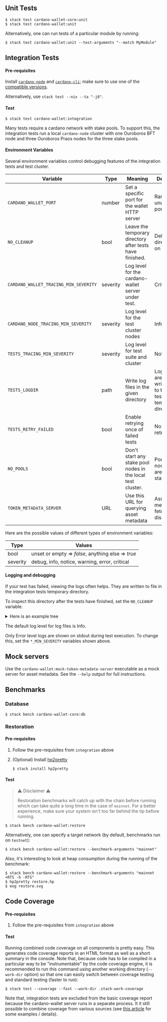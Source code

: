 ## Unit Tests

```
$ stack test cardano-wallet-core:unit
$ stack test cardano-wallet:unit
```

Alternatively, one can run tests of a particular module by running:

```
$ stack test cardano-wallet:unit --test-arguments "--match MyModule"
```

## Integration Tests

#### Pre-requisites

Install [`cardano-node`](https://docs.cardano.org/projects/cardano-node/en/latest/getting-started/install.html) and [`cardano-cli`](https://docs.cardano.org/projects/cardano-node/en/latest/getting-started/install.html); make sure to use one of the [compatible versions](https://github.com/input-output-hk/cardano-wallet/blob/master/README.md#latest-releases).

Alternatively, use `stack test --nix --ta "-j8"`.

#### Test

```
$ stack test cardano-wallet:integration
```

Many tests require a cardano network with stake pools. To support
this, the integration tests run a local `cardano-node` cluster with
one Ouroboros BFT node and three Ouroboros Praos nodes for the three
stake pools.

#### Environment Variables

Several environment variables control debugging features of the
integration tests and test cluster.

| **Variable** | **Type** | **Meaning**                       | **Default** |
|--------------|----------|-----------------------------------|-------------|
| `CARDANO_WALLET_PORT` | number | Set a specific port for the wallet HTTP server | Random unused port |
| `NO_CLEANUP` | bool | Leave the temporary directory after tests have finished. | Delete directory on exit |
| `CARDANO_WALLET_TRACING_MIN_SEVERITY` | severity | Log level for the cardano-wallet server under test. | Critical |
| `CARDANO_NODE_TRACING_MIN_SEVERITY` | severity | Log level for the test cluster nodes | Info |
| `TESTS_TRACING_MIN_SEVERITY` | severity | Log level for test suite and cluster | Notice |
| `TESTS_LOGDIR` | path | Write log files in the given directory | Log files are written to the tests temp directory |
| `TESTS_RETRY_FAILED` | bool | Enable retrying once of failed tests | No retrying |
| `NO_POOLS` | bool | Don't start any stake pool nodes in the local test cluster. | Pool nodes are started |
| `TOKEN_METADATA_SERVER` | URL | Use this URL for querying asset metadata | Asset metadata fetching disabled |

Here are the possible values of different types of environment variables:

| **Type** | **Values**                                        |
|----------|---------------------------------------------------|
| bool     | unset or empty ⇒ _false_, anything else ⇒ _true_ |
| severity | debug, info, notice, warning, error, critical     |

#### Logging and debugging

If your test has failed, viewing the logs often helps. They are
written to file in the integration tests temporary directory.

To inspect this directory after the tests have finished, set the `NO_CLEANUP`
variable.

<details>
    <summary>Here is an example tree</summary>

```
/tmp/test-8b0f3d88b6698b51
├── bft
│   ├── cardano-node.log
│   ├── db
│   ├── genesis.json
│   ├── node.config
│   ├── node-kes.skey
│   ├── node.opcert
│   ├── node.socket
│   ├── node.topology
│   └── node-vrf.skey
├── pool-0
│   ├── cardano-node.log
│   ├── db
│   ├── dlg.cert
│   ├── faucet.prv
│   ├── genesis.json
│   ├── kes.prv
│   ├── kes.pub
│   ├── metadata.json
│   ├── node.config
│   ├── node.socket
│   ├── node.topology
│   ├── op.cert
│   ├── op.count
│   ├── op.prv
│   ├── op.pub
│   ├── pool.cert
│   ├── sink.prv
│   ├── sink.pub
│   ├── stake.cert
│   ├── stake.prv
│   ├── stake.pub
│   ├── tx.raw
│   ├── tx.signed
│   ├── vrf.prv
│   └── vrf.pub
├── pool-1
│   ├── cardano-node.log
│   ├── db
│   ├── dlg.cert
│   ├── faucet.prv
│   ├── genesis.json
│   ├── kes.prv
│   ├── kes.pub
│   ├── metadata.json
│   ├── node.config
│   ├── node.socket
│   ├── node.topology
│   ├── op.cert
│   ├── op.count
│   ├── op.prv
│   ├── op.pub
│   ├── pool.cert
│   ├── sink.prv
│   ├── sink.pub
│   ├── stake.cert
│   ├── stake.prv
│   ├── stake.pub
│   ├── tx.raw
│   ├── tx.signed
│   ├── vrf.prv
│   └── vrf.pub
├── pool-2
│   ├── cardano-node.log
│   ├── db
│   ├── dlg.cert
│   ├── faucet.prv
│   ├── genesis.json
│   ├── kes.prv
│   ├── kes.pub
│   ├── metadata.json
│   ├── node.config
│   ├── node.socket
│   ├── node.topology
│   ├── op.cert
│   ├── op.count
│   ├── op.prv
│   ├── op.pub
│   ├── pool.cert
│   ├── sink.prv
│   ├── sink.pub
│   ├── stake.cert
│   ├── stake.prv
│   ├── stake.pub
│   ├── tx.raw
│   ├── tx.signed
│   ├── vrf.prv
│   └── vrf.pub
├── wallets-b33cfce13ce1ac74
│   └── stake-pools.sqlite
├── cluster.log
└── wallet.log

```
</details>

The default log level for log files is Info.

Only Error level logs are shown on stdout during test execution. To
change this, set the `*_MIN_SEVERITY` variables shown above.

## Mock servers

Use the `cardano-wallet:mock-token-metadata-server` executable as a
mock server for asset metadata. See the `--help` output for full
instructions.

## Benchmarks

### Database

```
$ stack bench cardano-wallet-core:db
```

### Restoration

#### Pre-requisites

1. Follow the pre-requisites from `integration` above

2. (Optional) Install [hp2pretty](https://www.stackage.org/nightly-2019-03-25/package/hp2pretty-0.9)

    ```
    $ stack install hp2pretty
    ```

#### Test

> :warning: Disclaimer :warning:
>
> Restoration benchmarks will catch up with the chain before running which can
> take quite a long time in the case of `mainnet`. For a better experience, make
> sure your system isn't too far behind the tip before running.

```
$ stack bench cardano-wallet:restore
```

Alternatively, one can specify a target network (by default, benchmarks run on `testnet`):

```
$ stack bench cardano-wallet:restore --benchmark-arguments "mainnet"
```

Also, it's interesting to look at heap consumption during the running of the benchmark:

```
$ stack bench cardano-wallet:restore --benchmark-arguments "mainnet +RTS -h -RTS"
$ hp2pretty restore.hp
$ eog restore.svg
```

## Code Coverage

#### Pre-requisites

1. Follow the pre-requisites from `integration` above

#### Test

Running combined code coverage on all components is pretty easy. This generates code coverage reports in an HTML format as well as a short summary in the console. Note that, because code has to be compiled in a particular way to be "instrumentable" by the code coverage engine, it is recommended to run this command using another working directory (`--work-dir` option) so that one can easily switch between coverage testing and standard testing (faster to run):

```
$ stack test --coverage --fast --work-dir .stack-work-coverage
```

Note that, integration tests are excluded from the basic coverage report because the cardano-wallet server runs in a separate process. It it still possible to combine coverage from various sources (see [this article](https://medium.com/@_KtorZ_/continuous-integration-in-haskell-9ad2a73e8e46) for some examples / details).
